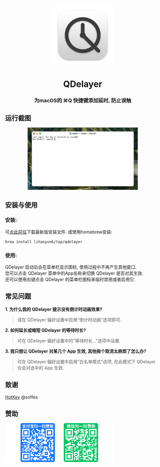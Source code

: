 # 
<p align="center">
<img src="./img/QDelayer.png" width="200" height="200" />
<h1 align="center">QDelayer</h1>
<h3 align="center">为macOS的 ⌘Q 快捷键添加延时, 防止误触</h3> 
</p>

## 运行截图
<p align="center">
<img src="./img/Preview_zh.gif"/>  
</p>

## 安装与使用
### 安装:
可[点此前往](../../releases/latest)下载最新版安装文件. 或使用homebrew安装:  
```bash
brew install lihaoyun6/tap/qdelayer
```
### 使用:
QDelayer 启动后会在菜单栏显示图标, 使用过程中不再产生其他窗口.  
您可以点击 QDelayer 菜单中的App名称来切换 QDelayer 是否对其生效.  
还可以使用右键点击 QDelayer 的菜单栏图标来临时禁用或者启用它.  

## 常见问题
**1. 为什么我的 QDelayer 提示没有倒计时动画效果?**  
> 请在 QDelayer 偏好设置中启用"倒计时动画"选项即可.  

**2. 如何延长或缩短 QDelayer 的等待时长?**  
> 可在 QDelayer 偏好设置中的"等待时长..."选项中设置.  

**3. 我只想让 QDelayer 对某几个 App 生效, 其他挨个取消太麻烦了怎么办?**
> 可在 QDelayer 偏好设置中启用"白名单模式"选项, 在此模式下  QDelayer 仅会对选中的 App 生效.  

## 致谢
[HotKey](https://github.com/soffes/HotKey) @soffes  

## 赞助
<img src="./img/donate.png" width="352"/>
